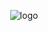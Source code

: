 <p align="center">
  <img src="https://raw.https://www.google.com/url?sa=i&url=http%3A%2F%2Fwww.hackerspaceblumenau.org%2Fblumenau-dev-day%2F&psig=AOvVaw15Eff9AaPdgNjhwH1J10FF&ust=1591197437229000&source=images&cd=vfe&ved=0CAIQjRxqFwoTCKjQ4sW24-kCFQAAAAAdAAAAABAD" alt="logo"/>
</p>
